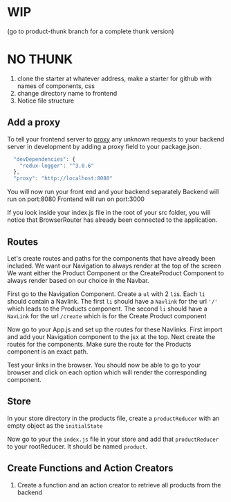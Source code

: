 # WIP

(go to product-thunk branch for a complete thunk version)

# NO THUNK

1. clone the starter at whatever address, make a starter for github with names of components, css
2. change directory name to frontend
3. Notice file structure

## Add a proxy

To tell your frontend server to [proxy](https://create-react-app.dev/docs/proxying-api-requests-in-development/) any unknown requests to your backend server in development by adding a proxy field to your package.json.

```js
  "devDependencies": {
    "redux-logger": "^3.0.6"
  },
  "proxy": "http://localhost:8080"
```

You will now run your front end and your backend separately
Backend will run on port:8080
Frontend will run on port:3000

If you look inside your index.js file in the root of your src folder, you will notice that BrowserRouter has already been connected to the application.

## Routes

Let's create routes and paths for the components that have already been included.
We want our Navigation to always render at the top of the screen
We want either the Product Component or the CreateProduct Component to always render based on our choice in the Navbar.

First go to the Navigation Component. Create a `ul` with 2 `li`s. Each `li` should contain a Navlink. The first `li` should have a `Navlink` for the url `'/'` which leads to the Products component. The second `li` should have a `NavLink` for the url `/create` which is for the Create Product component

Now go to your App.js and set up the routes for these Navlinks.
First import and add your Navigation component to the jsx at the top.
Next create the routes for the components. Make sure the route for the Products component is an exact path.

Test your links in the browser. You should now be able to go to your browser and click on each option which will render the corresponding component.

## Store

In your store directory in the products file, create a `productReducer` with an empty object as the `initialState`

Now go to your the `index.js` file in your store and add that `productReducer` to your rootReducer. It should be named `product`.

## Create Functions and Action Creators

1. Create a function and an action creator to retrieve all products from the backend
